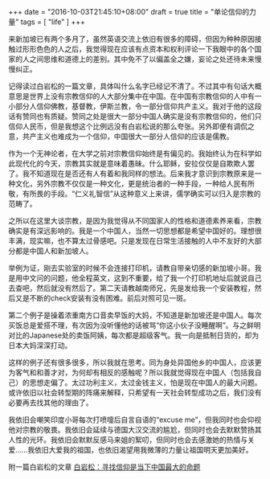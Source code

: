 +++
date = "2016-10-03T21:45:10+08:00"
draft = true
title = "单论信仰的力量"
tags = [ "life" ]
+++

来新加坡已有两个多月了，虽然英语交流上依旧有很多的障碍，但因为种种原因接触过形形色色的人之后，我觉得现在应该有点资本和权利评论一下我眼中的各个国家的人之间思维和道德上的差别。其中免不了以偏盖全之嫌，妄论之处还待未来慢慢纠正。

<!--more-->

记得读过白岩松的一篇文章，具体叫什么名字已经记不清了。不过其中有句话大概意思是世界上没有宗教信仰的人大部分集中在中国。在中国有宗教信仰的人中有一小部分人信仰佛教，基督教，伊斯兰教，令一部分信仰共产主义。我对于他的这段话有赞同也有质疑。赞同之处是很大一部分中国人确实是没有宗教信仰的，他们只信仰人民币，但是我想这个比例远没有白岩松说的那么夸张。另外即便有调侃之意，共产主义也难成为一个信仰，中国很大一部分人信仰的应该是儒教。

作为一个无神论者，在大学之前对宗教信仰始终是有偏见的。我始终认为在科学如此现代化的今天，宗教其实就是意味着愚昧。什么耶稣，安拉仅仅是自欺欺人罢了。我不知道现在是否还有人有着和我同样的想法。后来我才意识到宗教原来是一种文化，另外宗教不仅仅是一种文化，更是统治者的一种手段，一种给人民有所敬，有所畏的手段。“仁义礼智信”从这种意义上来讲，儒学确实可以归入是宗教的范畴了。

之所以在这里大谈宗教，是因为我觉得从不同国家人的性格和道德素养来看，宗教确实是有深远影响的。我是一个中国人，当然一切思想都是希望中国好的。理想很丰满，现实嘛，也不算太过骨感吧。只是发现在日常生活接触的人中不友好的大部分都是中国人和新加坡人。

举例为证，刚去实验室的时候不会连接打印机，请教自带亲切感的新加坡小哥。我是用中文问的问题，他全程英文，这到不重要，给了我一个打印机地址后就说自己去查吧，然后就没有然后了。第二天请教越南师兄，先是发给我一个安装教程，然后又是不断的check安装有没有困难。前后对照可见一斑。

第二个例子是操着浓重南方口音卖早饭的大妈，不知道是新加坡还是中国人。每次买饭总是爱搭不理，有次因为没听懂他的话被骂“你这小伙子没睡醒啊”。与之鲜明对比的Japanese处的卖饭阿姨，每次都是超级客气。我一向是抵制日货的，却为日本大妈深深打动。

这样的例子还有很多很多，所以我就在思考。同为身处异国他乡的中国人，应该更为客气和和善才对，为何却有相反的感触呢？所以我就觉得现在中国人（包括我自己）的思想走偏了。太过功利主义，太过金钱主义，怕是现在中国人的最大问题。或许依旧以社会转型期的阵痛来解释，只希望有一天社会转型成功之后，我们没有必要再去找其他的理由了。

我依旧会嘲笑印度小哥每次打喷嚏后自言自语的“excuse me”，但我同时也会仰视他对宗教的敬畏。我依旧会延续与德国大汉交流的尴尬，但同时也会去默默赞扬其人性的光环。我依旧会默默反感马来姐的絮叨，但同时也会去感激她的热情与关爱……我依旧大爱我的祖国，也依旧渴望用我微薄的力量让祖国明天更加美好。

附一篇白岩松的文章
[白岩松：寻找信仰是当下中国最大的命题](http://cul.qq.com/a/20150113/032208.htm)
